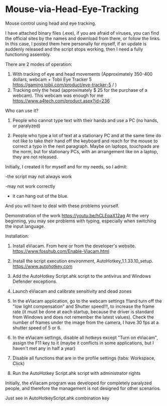 # Mouse-via-Head-Eye-Tracking
Mouse control using head and eye tracking.

I have attached binary files (.exe), if you are afraid of viruses, you can find the official sites by the names and download from there, or follow the links. In this case, I posted them here personally for myself, if an update is suddenly released and the script stops working, then I need a fully functioning assembly. 

There are 2 modes of operation:
1. With tracking of eye and head movements (Approximately 350-400 dollars, webcam + Tobii Eye Tracker 5 https://gaming.tobii.com/product/eye-tracker-5 / )
2. Tracking only the head (approximately $ 25 for the purchase of a webcam). This webcam was enough for me https://www.a4tech.com/product.aspx?id=236


Who can use it?

1. People who cannot type text with their hands and use a PC (no hands, or paralyzed)

2. People who type a lot of text at a stationary PC and at the same time do not like to take their hand off the keyboard and reach for the mouse to correct a typo in the next paragraph. Maybe on laptops, touchpads are the norm, but for stationary PCs, with an arrangement like on a laptop, they are not released. 

Initially, I created it for myself and for my needs, so I admit:


-the script may not always work

-may not work correctly

- it can hang out of the blue.

And you will have to deal with these problems yourself.

Demonstration of the work https://youtu.be/hCLEpaX12ag
At the very beginning, you may see problems with typing, especially when switching the input language.

Installation:
1. Install eViacam. From here or from the developer's website. https://www.fosshub.com/Enable-Viacam.html
2. Install the script execution environment, AutoHotkey_1.1.33.10_setup. https://www.autohotkey.com
3. Add the AutoHotkey Script.ahk script to the antivirus and Windows Defender exceptions. 
4. Launch eViacam and calibrate sensitivity and dead zones
5. In the eViacam application, go to the webcam settings !!!and turn off the "low light compensation" and Shutter speed!!!, to increase the frame rate (it must be done at each startup, because the driver is standard from Windows and does not remember the latest values). Check the number of frames under the image from the camera, I have 30 fps at a shutter speed of 5 or 6.
6. In the eViacam settings, disable all hotkeys except "Turn on eViacam", assign the F11 key to it (maybe it conflicts in some applications, but I haven't met any in half a year)

7. Disable all functions that are in the profile settings (tabs: Workspace, Click)
8. Run the AutoHotkey Script.ahk script with administrator rights 

Initially, the eViacam program was developed for completely paralyzed people, and therefore the management is not designed for other scenarios.

Just see in AutoHotkeyScript.ahk combination key




